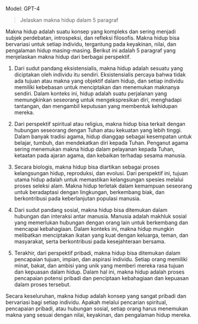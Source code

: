 Model: GPT-4

> Jelaskan makna hidup dalam 5 paragraf

Makna hidup adalah suatu konsep yang kompleks dan sering menjadi subjek perdebatan, introspeksi, dan refleksi filosofis. Makna hidup bisa bervariasi untuk setiap individu, tergantung pada keyakinan, nilai, dan pengalaman hidup masing-masing. Berikut ini adalah 5 paragraf yang menjelaskan makna hidup dari berbagai perspektif.

1.  Dari sudut pandang eksistensialis, makna hidup adalah sesuatu yang diciptakan oleh individu itu sendiri. Eksistensialis percaya bahwa tidak ada tujuan atau makna yang objektif dalam hidup, dan setiap individu memiliki kebebasan untuk menciptakan dan menemukan maknanya sendiri. Dalam konteks ini, hidup adalah suatu perjalanan yang memungkinkan seseorang untuk mengekspresikan diri, menghadapi tantangan, dan mengambil keputusan yang membentuk kehidupan mereka.
    
2.  Dari perspektif spiritual atau religius, makna hidup bisa terkait dengan hubungan seseorang dengan Tuhan atau kekuatan yang lebih tinggi. Dalam banyak tradisi agama, hidup dianggap sebagai kesempatan untuk belajar, tumbuh, dan mendekatkan diri kepada Tuhan. Penganut agama sering menemukan makna hidup dalam pelayanan kepada Tuhan, ketaatan pada ajaran agama, dan kebaikan terhadap sesama manusia.
    
3.  Secara biologis, makna hidup bisa diartikan sebagai proses kelangsungan hidup, reproduksi, dan evolusi. Dari perspektif ini, tujuan utama hidup adalah untuk memastikan kelangsungan spesies melalui proses seleksi alam. Makna hidup terletak dalam kemampuan seseorang untuk beradaptasi dengan lingkungan, berkembang biak, dan berkontribusi pada keberlanjutan populasi manusia.
    
4.  Dari sudut pandang sosial, makna hidup bisa ditemukan dalam hubungan dan interaksi antar manusia. Manusia adalah makhluk sosial yang memerlukan hubungan dengan orang lain untuk berkembang dan mencapai kebahagiaan. Dalam konteks ini, makna hidup mungkin melibatkan menciptakan ikatan yang kuat dengan keluarga, teman, dan masyarakat, serta berkontribusi pada kesejahteraan bersama.
    
5.  Terakhir, dari perspektif pribadi, makna hidup bisa ditemukan dalam pencapaian tujuan, impian, dan aspirasi individu. Setiap orang memiliki minat, bakat, dan ambisi yang unik yang memberi mereka rasa tujuan dan kepuasan dalam hidup. Dalam hal ini, makna hidup adalah proses pencapaian potensi pribadi dan penciptaan kebahagiaan dan kepuasan dalam proses tersebut.
    

Secara keseluruhan, makna hidup adalah konsep yang sangat pribadi dan bervariasi bagi setiap individu. Apakah melalui pencarian spiritual, pencapaian pribadi, atau hubungan sosial, setiap orang harus menemukan makna yang sesuai dengan nilai, keyakinan, dan pengalaman hidup mereka.